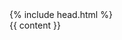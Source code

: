 <!DOCTYPE html>
<html lang="{{ page.lang | default: site.lang | default: "en" }}">
  {% include head.html %}

  <body>
    <main>
        {{ content }}
    </main>
    <script src='https://code.jquery.com/jquery-3.1.0.min.js' integrity='sha256-cCueBR6CsyA4/9szpPfrX3s49M9vUU5BgtiJj06wt/s='   crossorigin='anonymous'></script>
    <script src='{{site.baseurl}}/site.js'></script>
  </body>
</html>